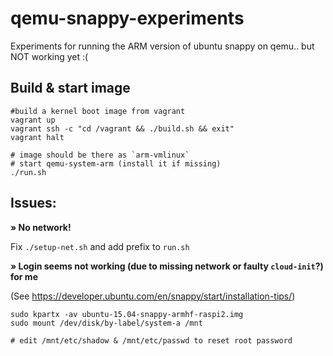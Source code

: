 qemu-snappy-experiments
===

Experiments for running the ARM version of ubuntu snappy on qemu.. but NOT working yet :(

Build & start image
---

```
#build a kernel boot image from vagrant
vagrant up
vagrant ssh -c "cd /vagrant && ./build.sh && exit"
vagrant halt

# image should be there as `arm-vmlinux`
# start qemu-system-arm (install it if missing)
./run.sh

```

Issues:
---

__» No network!__

Fix `./setup-net.sh` and add prefix to `run.sh`

__» Login seems not working (due to missing network or faulty `cloud-init`?) for me__

(See https://developer.ubuntu.com/en/snappy/start/installation-tips/)

```
sudo kpartx -av ubuntu-15.04-snappy-armhf-raspi2.img
sudo mount /dev/disk/by-label/system-a /mnt

# edit /mnt/etc/shadow & /mnt/etc/passwd to reset root password

```
